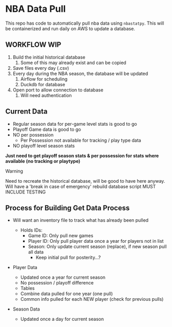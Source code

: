 # NBA Data Pull

This repo has code to automatically pull nba data using `nbastatpy`. This will be containerized and run daily on AWS to update a database.

## WORKFLOW WIP

1. Build the initial historical database
   1. Some of this may already exist and can be copied
2. Save files every day (.csv)
3. Every day during the NBA season, the database will be updated
   1. Airflow for scheduling
   2. Duckdb for database
4. Open port to allow connection to database
   1. Will need authentication

## Current Data

- Regular season data for per-game level stats is good to go
- Playoff Game data is good to go
- NO per possession
  - Per Possession not available for tracking / play type data
- NO playoff level season stats

**Just need to get playoff season stats & per possession for stats where available (no tracking or playtype)**


>[!WARNING]
> Need to recreate the historical database, will be good to have here anyway. Will have a 'break in case of emergency' rebuild database script
> MUST INCLUDE TESTING

## Process for Building Get Data Process

- Will want an inventory file to track what has already been pulled
  - Holds IDs:
    - Game ID: Only pull new games
    - Player ID: Only pull player data once a year for players not in list
    - Season: Only update current season (replace), if new season pull all data
      - Keep initial pull for posterity...?

- Player Data 
  - Updated once a year for current season
  - No possession / playoff difference
  - Tables
   - Combine data pulled for one year (one pull)
   - Common info pulled for each NEW player (check for previous pulls)
- Season Data
  - Updated once a day for current season

